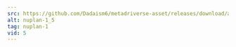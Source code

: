 ```yaml
---
src: https://github.com/Dadaism6/metadriverse-asset/releases/download/assetsv1.0.2/nuplan-1_5.mp4
alt: nuplan-1_5
tag: nuplan-1
vid: 5
---
```

